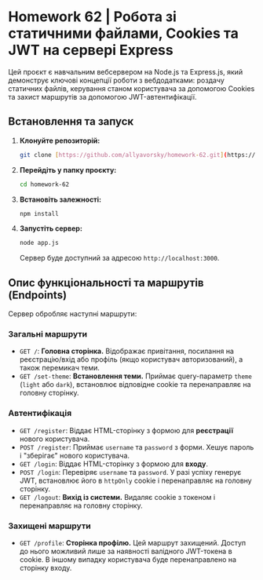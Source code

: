 # Homework 62 | Робота зі статичними файлами, Cookies та JWT на сервері Express

Цей проєкт є навчальним вебсервером на Node.js та Express.js, який демонструє ключові концепції роботи з вебдодатками: роздачу статичних файлів, 
керування станом користувача за допомогою Cookies та захист маршрутів за допомогою JWT-автентифікації.

## Встановлення та запуск

1.  **Клонуйте репозиторій:**

    ```bash
    git clone [https://github.com/allyavorsky/homework-62.git](https://github.com/allyavorsky/homework-62.git)
    ```

2.  **Перейдіть у папку проєкту:**

    ```bash
    cd homework-62
    ```

3.  **Встановіть залежності:**

    ```bash
    npm install
    ```

4.  **Запустіть сервер:**
    ```bash
    node app.js
    ```
    Сервер буде доступний за адресою `http://localhost:3000`.

## Опис функціональності та маршрутів (Endpoints)

Сервер обробляє наступні маршрути:

### Загальні маршрути

- `GET /`: **Головна сторінка.** Відображає привітання, посилання на реєстрацію/вхід або профіль (якщо користувач авторизований), а також перемикач теми.
- `GET /set-theme`: **Встановлення теми.** Приймає query-параметр `theme` (`light` або `dark`), встановлює відповідне cookie та перенаправляє на головну сторінку.

### Автентифікація

- `GET /register`: Віддає HTML-сторінку з формою для **реєстрації** нового користувача.
- `POST /register`: Приймає `username` та `password` з форми. Хешує пароль і "зберігає" нового користувача.
- `GET /login`: Віддає HTML-сторінку з формою для **входу**.
- `POST /login`: Перевіряє `username` та `password`. У разі успіху генерує JWT, встановлює його в `httpOnly` cookie і перенаправляє на головну сторінку.
- `GET /logout`: **Вихід із системи.** Видаляє cookie з токеном і перенаправляє на головну сторінку.

### Захищені маршрути

- `GET /profile`: **Сторінка профілю.** Цей маршрут захищений. Доступ до нього можливий лише за наявності валідного JWT-токена в cookie. В іншому випадку користувача буде перенаправлено на сторінку входу.
